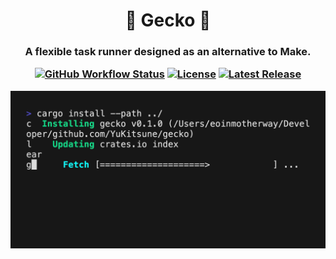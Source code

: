 <h1 align="center">
  🦎 Gecko 🦎
</h1>

<h3 align="center">
  A flexible task runner designed as an alternative to Make.

  [![GitHub Workflow Status](https://img.shields.io/github/actions/workflow/status/yukitsune/gecko/rust.yml?branch=main)](https://github.com/YuKitsune/gecko/actions/workflows/rust.yml)
  [![License](https://img.shields.io/github/license/YuKitsune/gecko)](https://github.com/YuKitsune/gecko/blob/main/LICENSE)
  [![Latest Release](https://img.shields.io/github/v/release/YuKitsune/gecko?include_prereleases)](https://github.com/YuKitsune/gecko/releases)

  <img src="./demo/demo.gif" />
</h3>
